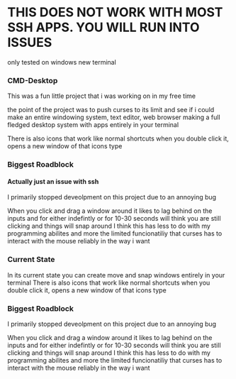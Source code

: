 # THIS DOES NOT WORK WITH MOST SSH APPS. YOU WILL RUN INTO ISSUES
only tested on windows new terminal


### CMD-Desktop
This was a fun little project that i was working on in my free time

the point of the project was to push curses to its limit and see if i could make an entire windowing system, text editor, web browser
making a full fledged desktop system with apps entirely in your terminal


There is also icons that work like normal shortcuts when you double click it, opens a new window of that icons type 





### Biggest Roadblock
#### Actually just an issue with ssh
I primarily stopped deveolpment on this project due to an annoying bug 

When you click and drag a window around it likes to lag behind on the inputs and for either indefintly or for 10-30 seconds will think you are still clicking and things will snap around I think this has less to do with my programming abilites and more the limited funcionatiliy that curses has to interact with the mouse reliably in the way i want

### Current State
In its current state you can create move and snap windows entirely in your terminal
There is also icons that work like normal shortcuts when you double click it, opens a new window of that icons type 


### Biggest Roadblock
I primarily stopped deveolpment on this project due to an annoying bug 

When you click and drag a window around it likes to lag behind on the inputs and for either indefintly or for 10-30 seconds will think you are still clicking and things will snap around I think this has less to do with my programming abilites and more the limited funcionatiliy that curses has to interact with the mouse reliably in the way i want
